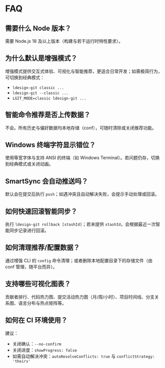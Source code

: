 # FAQ

## 需要什么 Node 版本？

需要 Node.js 18 及以上版本（构建与若干运行时特性要求）。

## 为什么默认是增强模式？

增强模式提供交互式体验、可视化与智能推荐，更适合日常开发；如需极简行为，可切换到经典模式：

- `ldesign-git classic ...`
- `ldesign-git --classic ...`
- `LGIT_MODE=classic ldesign-git ...`

## 智能命令推荐是否上传数据？

不会。所有历史与偏好数据均本地存储（conf），可随时清除或关闭推荐功能。

## Windows 终端字符显示错位？

使用等宽字体与支持 ANSI 的终端（如 Windows Terminal）。若问题仍存，切换到经典模式或关闭动画。

## SmartSync 会自动推送吗？

默认会在提交后执行 `push`；如遇冲突且自动解决失败，会提示手动处理或回滚。

## 如何快速回滚智能同步？

执行 `ldesign-git rollback [stashId]`；若未提供 `stashId`，会根据最近一次智能同步记录进行回滚。

## 如何清理推荐/配置数据？

通过增强 CLI 的 `config` 命令清理；或者删除本地配置目录下的存储文件（由 conf 管理，随平台而异）。

## 支持哪些可视化图表？

贡献者排行、代码热力图、提交活动热力图（月/周/小时）、项目时间线、分支关系图、语言分布与热点矩阵等。

## 如何在 CI 环境使用？

建议：
- 关闭确认：`--no-confirm`
- 关闭进度：`showProgress: false`
- 如需自动解决冲突：`autoResolveConflicts: true` 与 `conflictStrategy: 'theirs'`

